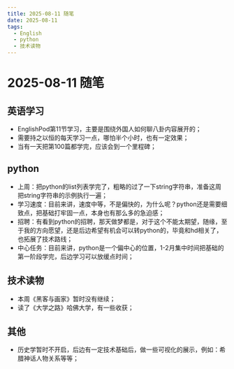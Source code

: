 ```yaml
---
title: 2025-08-11 随笔
date: 2025-08-11
tags:
  - English
  - python
  - 技术读物
---
```

<script setup>
import Idea from '@/components/Idea.vue'
</script>
# 2025-08-11 随笔
## 英语学习
- EnglishPod第11节学习，主要是围绕外国人如何聊八卦内容展开的；
- 需要持之以恒的每天学习一点，哪怕半个小时，也有一定效果；
- 当有一天把第100篇都学完，应该会到一个里程碑；
## python
- 上周：把python的list列表学完了，粗略的过了一下string字符串，准备这周把string字符串的示例执行一遍；
- 学习速度：目前来讲，速度中等，不是偏快的，为什么呢？python还是需要细致点，把基础打牢固一点，本身也有那么多的急迫感；
- 招聘：有看到python的招聘，那天做梦都是，对于这个不能太期望，随缘，至于我的方向愿望，还是后边希望有机会可以转python的，毕竟和hd相关了，也拓展了技术路线；
- 中心任务：目前来讲，python是一个偏中心的位置，1-2月集中时间把基础的第一阶段学完，后边学习可以放缓点时间；
## 技术读物
- 本周《黑客与画家》暂时没有继续；
- 读了《大学之路》哈佛大学，有一些收获；
## 其他
- 历史学暂时不开启，后边有一定技术基础后，做一些可视化的展示，例如：<Idea>希腊神话人物关系</Idea>等等；
